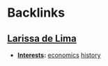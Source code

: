 
# Backlinks
## [Larissa de Lima](<Larissa de Lima.md>)
- **[Interests](<Interests.md>):** [economics](<economics.md>) [history](<history.md>)

